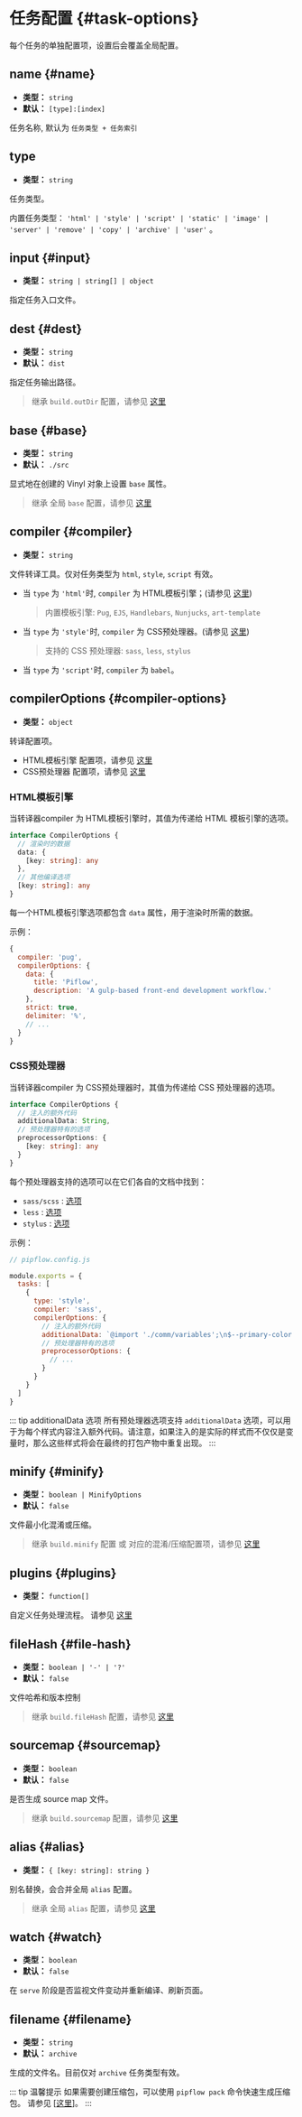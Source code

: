 # 任务配置 {#task-options}

每个任务的单独配置项，设置后会覆盖全局配置。


## name {#name}
- **类型：** `string`
- **默认：** `[type]:[index]`

任务名称, 默认为 `任务类型 + 任务索引`


## type
- **类型：** `string`

任务类型。

内置任务类型： `'html' | 'style' | 'script' | 'static' | 'image' | 'server' | 'remove' | 'copy' | 'archive' | 'user'` 。


## input {#input}
- **类型：** `string | string[] | object`

指定任务入口文件。


## dest {#dest}
- **类型：** `string`
- **默认：** `dist`

指定任务输出路径。
> 继承 `build.outDir` 配置，请参见 [这里](./build-options#build-outdir)

## base {#base}
- **类型：** `string`
- **默认：** `./src`

显式地在创建的 Vinyl 对象上设置 `base` 属性。
> 继承 全局 `base` 配置，请参见 [这里](./shared-options#base)


## compiler {#compiler}
- **类型：** `string`

文件转译工具。仅对任务类型为 `html`, `style`, `script` 有效。
- 当 `type` 为 `'html'`时, `compiler` 为 HTML模板引擎；(请参见 [这里](../guide/task-html#html-templater))
  > 内置模板引擎: `Pug`, `EJS`, `Handlebars`, `Nunjucks`, `art-template`
- 当 `type` 为 `'style'`时, `compiler` 为 CSS预处理器。(请参见 [这里](../guide/task-style#css-preprocessor))
  > 支持的 CSS 预处理器: `sass`, `less`, `stylus`
- 当 `type` 为 `'script'`时, `compiler` 为 `babel`。


## compilerOptions {#compiler-options}
- **类型：** `object`

转译配置项。

- HTML模板引擎 配置项，请参见 [这里](../guide/task-html#configuration)
- CSS预处理器 配置项，请参见 [这里](../guide/task-style#configuration)

### HTML模板引擎

当转译器compiler 为 HTML模板引擎时，其值为传递给 HTML 模板引擎的选项。

```ts
interface CompilerOptions {
  // 渲染时的数据
  data: {
    [key: string]: any
  },
  // 其他编译选项
  [key: string]: any
}
```

每一个HTML模板引擎选项都包含 `data` 属性，用于渲染时所需的数据。

示例：
```js
{
  compiler: 'pug',
  compilerOptions: {
    data: {
      title: 'Piflow',
      description: 'A gulp-based front-end development workflow.'
    },
    strict: true,
    delimiter: '%',
    // ...
  }
}
```

### CSS预处理器

当转译器compiler 为 CSS预处理器时，其值为传递给 CSS 预处理器的选项。

```ts
interface CompilerOptions {
  // 注入的额外代码
  additionalData: String,
  // 预处理器特有的选项
  preprocessorOptions: {
    [key: string]: any
  }
}
```

每个预处理器支持的选项可以在它们各自的文档中找到：
- `sass/scss` : [选项]()
- `less` : [选项]()
- `stylus` : [选项]()


示例：
```js
// pipflow.config.js

module.exports = {
  tasks: [
    {
      type: 'style',
      compiler: 'sass',
      compilerOptions: {
        // 注入的额外代码
        additionalData: `@import './comm/variables';\n$--primary-color: blue;`,
        // 预处理器特有的选项
        preprocessorOptions: {
          // ...
        }
      }
    }
  ]
}
```

::: tip additionalData 选项
所有预处理器选项支持 `additionalData` 选项，可以用于为每个样式内容注入额外代码。请注意，如果注入的是实际的样式而不仅仅是变量时，那么这些样式将会在最终的打包产物中重复出现。
:::


## minify {#minify}
- **类型：** `boolean | MinifyOptions`
- **默认：** `false`

文件最小化混淆或压缩。
> 继承 `build.minify` 配置 或 对应的混淆/压缩配置项，请参见 [这里](./build-options#build-minify)


## plugins {#plugins}
- **类型：** `function[]`

自定义任务处理流程。 请参见 [这里](../guide/task-user)


## fileHash {#file-hash}
- **类型：** `boolean | '-' | '?'`
- **默认：** `false`

文件哈希和版本控制
> 继承 `build.fileHash` 配置，请参见 [这里](./build-options#build-filehash)


## sourcemap {#sourcemap}
- **类型：** `boolean`
- **默认：** `false`

是否生成 source map 文件。
> 继承 `build.sourcemap` 配置，请参见 [这里](./build-options#build-sourcemap)


## alias {#alias}
- **类型：** `{ [key: string]: string }`

别名替换，会合并全局 `alias` 配置。
> 继承 全局 `alias` 配置，请参见 [这里](./shared-options#alias)

## watch {#watch}
- **类型：** `boolean`
- **默认：** `false`

在 `serve` 阶段是否监视文件变动并重新编译、刷新页面。



## filename {#filename}
- **类型：** `string`
- **默认：** `archive`

生成的文件名。目前仅对 `archive` 任务类型有效。

::: tip 温馨提示
如果需要创建压缩包，可以使用 `pipflow pack` 命令快速生成压缩包。 请参见 [[这里](../guide/cli#pipflow-pack)]。
:::
